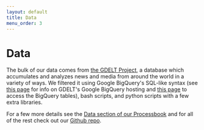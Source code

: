 ```yaml
---
layout: default
title: Data
menu_order: 3
---
```


# Data

The bulk of our data comes from [the GDELT Project](https://www.gdeltproject.org/), a database which accumulates and analyzes news and media from around the world in a variety of ways. We filtered it using Google BigQuery's SQL-like syntax (see [this page](https://www.gdeltproject.org/data.html#googlebigquery) for info on GDELT's Google BigQuery hosting and [this page](https://cloudplatform.googleblog.com/2014/05/worlds-largest-event-dataset-now-publicly-available-in-google-bigquery.html) to access the BigQuery tables), bash scripts, and python scripts with a few extra libraries. 

For a few more details see the [Data section of our Processbook](processbook.md#data) and for all of the rest check out our [Github repo](https://github.com/mbovel/dataviz-project).